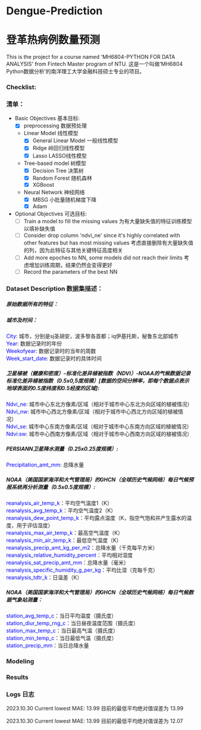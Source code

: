 # Dengue-Prediction
# 登革热病例数量预测

This is the project for a course named 'MH6804-PYTHON FOR DATA ANALYSIS' from Fintech Master program of NTU.
这是一个叫做‘MH6804 Python数据分析’的南洋理工大学金融科技硕士专业的项目。

### Checklist:
### 清单：
  - Basic Objectives 基本目标:
    - [x] preprocessing 数据预处理
          
    - Linear Model 线性模型
      - [x] General Linear Model 一般线性模型
      - [x] Ridge 岭回归线性模型
      - [x] Lasso LASSO线性模型
            
    - Tree-based model 树模型
      - [x] Decision Tree 决策树
      - [x] Random Forest 随机森林
      - [x] XGBoost
     
    - Neural Network 神经网络
      - [x] MBSG 小批量随机梯度下降
      - [x] Adam
          
  - Optional Objectives 可选目标:
    - [ ] Train a model to fill the missing values 为有大量缺失值的特征训练模型以填补缺失值
    - [ ] Consider drop column 'ndvi_ne' since it's highly correlated with other features but has most missing values 考虑直接删除有大量缺失值的列，因为此特征与其他关键特征高度相关
    - [ ] Add more epoches to NN, some models did not reach their limits 考虑增加训练周期，结果仍然会变得更好
    - [ ] Record the parameters of the best NN

### Dataset Description 数据集描述：

##### 原始数据所有的特征：

##### 城市及时间：

<font color="blue">City</font>: 城市，分别是sj圣胡安，波多黎各首都；iq伊基托斯，秘鲁东北部城市  
<font color="blue">Year</font>: 数据记录时的年份  
<span style="color:blue">Weekofyear</span>: 数据记录时的当年的周数  
<span style="color:blue">Week_start_date</span>: 数据记录时的具体时间  

##### 卫星植被（健康和密度）-标准化差异植被指数（NDVI）-NOAA的气候数据记录标准化差异植被指数（0.5x0,5度规模）[数据的空间分辨率，即每个数据点表示地球表面的0.5度纬度和0.5经度的区域]:

<span style="color:blue">Ndvi_ne</span>: 城市中心东北方像素/区域（相对于城市中心东北方向区域的植被情况）  
<span style="color:blue">Ndvi_nw</span>: 城市中心西北方像素/区域（相对于城市中心西北方向区域的植被情况）  
<span style="color:blue">Ndvi_se</span>: 城市中心东南方像素/区域（相对于城市中心东南方向区域的植被情况）  
<span style="color:blue">Ndvi:sw</span>: 城市中心西南方像素/区域（相对于城市中心西南方向区域的植被情况）  

##### PERSIANN卫星降水测量（0.25x0.25度规模）:

<span style="color:blue">Precipitation_amt_mm</span>: 总降水量  

##### NOAA（美国国家海洋和大气管理局）的GHCN（全球历史气候网络）每日气候预报系统再分析测量（0.5x0.5度规模）:

<span style="color:blue">reanalysis_air_temp_k</span>：平均空气温度1（K）  
<span style="color:blue">reanalysis_avg_temp_k</span>：平均空气温度2（K）  
<span style="color:blue">reanalysis_dew_point_temp_k</span>：平均露点温度（K，指空气饱和并产生露水的温度，用于评估湿度）  
<span style="color:blue">reanalysis_max_air_temp_k</span>：最高空气温度（K）  
<span style="color:blue">reanalysis_min_air_temp_k</span>：最低空气温度（K）  
<span style="color:blue">reanalysis_precip_amt_kg_per_m2</span>：总降水量（千克每平方米）  
<span style="color:blue">reanalysis_relative_humidity_percent</span>：平均相对湿度  
<span style="color:blue">reanalysis_sat_precip_amt_mm</span>：总降水量（毫米）  
<span style="color:blue">reanalysis_specific_humidity_g_per_kg</span>：平均比湿（克每千克）  
<span style="color:blue">reanalysis_tdtr_k</span>：日温差（K）  

##### NOAA（美国国家海洋和大气管理局）的GHCN（全球历史气候网络）每日气候数据气象站测量：

<span style="color:blue">station_avg_temp_c</span>：当日平均温度（摄氏度）  
<span style="color:blue">station_diur_temp_rng_c</span>：当日昼夜温度范围（摄氏度）  
<span style="color:blue">station_max_temp_c</span>：当日最高气温（摄氏度）  
<span style="color:blue">station_min_temp_c</span>：当日最低气温（摄氏度）  
<span style="color:blue">station_precip_mm</span>：当日总降水量  

### Modeling

### Results

### Logs 日志

2023.10.30 Current lowest MAE: 13.99 目前的最低平均绝对值误差为 13.99

2023.10.30 Current lowest MAE: 13.99 目前的最低平均绝对值误差为 12.07


